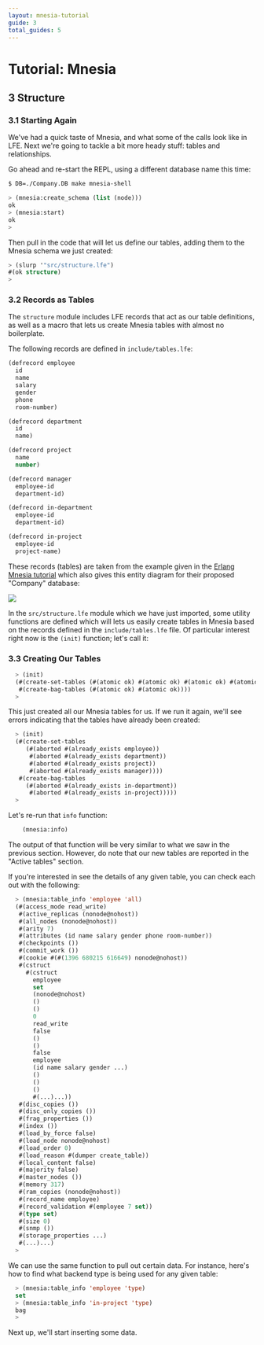 ```yaml
---
layout: mnesia-tutorial
guide: 3
total_guides: 5
---
```

# Tutorial: Mnesia

## 3 Structure

### 3.1 Starting Again

We've had a quick taste of Mnesia, and what some of the calls look like in LFE.
Next we're going to tackle a bit more heady stuff: tables and relationships.

Go ahead and re-start the REPL, using a different database name this time:

```bash
$ DB=./Company.DB make mnesia-shell
```

```cl
> (mnesia:create_schema (list (node)))
ok
> (mnesia:start)
ok
>
```

Then pull in the code that will let us define our tables, adding them to the
Mnesia schema we just created:

```cl
> (slurp '"src/structure.lfe")
#(ok structure)
>
```

### 3.2 Records as Tables

The ``structure`` module includes LFE records that act as our table definitions,
as well as a macro that lets us create Mnesia tables with almost no boilerplate.

The following records are defined in ``include/tables.lfe``:

```cl
(defrecord employee
  id
  name
  salary
  gender
  phone
  room-number)

(defrecord department
  id
  name)

(defrecord project
  name
  number)

(defrecord manager
  employee-id
  department-id)

(defrecord in-department
  employee-id
  department-id)

(defrecord in-project
  employee-id
  project-name)
```

These records (tables) are taken from the example given in the
<a href="http://www.erlang.org/doc/apps/mnesia/Mnesia_chap2.html#id63101">Erlang
 Mnesia tutorial</a> which also gives this entity diagram for their proposed
 "Company" database:

<img src="http://www.erlang.org/doc/apps/mnesia/company.gif" />

In the ``src/structure.lfe`` module which we have just imported, some utility
functions are defined which will lets us easily create tables in Mnesia based
on the records defined in the ``include/tables.lfe`` file. Of particular
interest right now is the ``(init)`` function; let's call it:

### 3.3 Creating Our Tables

```cl
  > (init)
  (#(create-set-tables (#(atomic ok) #(atomic ok) #(atomic ok) #(atomic ok)))
   #(create-bag-tables (#(atomic ok) #(atomic ok))))
  >
```

This just created all our Mnesia tables for us. If we run it again, we'll see
errors indicating that the tables have already been created:

```cl
  > (init)
  (#(create-set-tables
     (#(aborted #(already_exists employee))
      #(aborted #(already_exists department))
      #(aborted #(already_exists project))
      #(aborted #(already_exists manager))))
   #(create-bag-tables
     (#(aborted #(already_exists in-department))
      #(aborted #(already_exists in-project)))))
  >
```
Let's re-run that ``info`` function:

```cl
    (mnesia:info)
```

The output of that function will be very similar to what we saw in the
previous section. However, do note that our new tables are reported in the
"Active tables" section.

If you're interested in see the details of any given table, you can check each
out with the following:

```cl
  > (mnesia:table_info 'employee 'all)
  (#(access_mode read_write)
   #(active_replicas (nonode@nohost))
   #(all_nodes (nonode@nohost))
   #(arity 7)
   #(attributes (id name salary gender phone room-number))
   #(checkpoints ())
   #(commit_work ())
   #(cookie #(#(1396 680215 616649) nonode@nohost))
   #(cstruct
     #(cstruct
       employee
       set
       (nonode@nohost)
       ()
       ()
       0
       read_write
       false
       ()
       ()
       false
       employee
       (id name salary gender ...)
       ()
       ()
       ()
       #(...)...))
   #(disc_copies ())
   #(disc_only_copies ())
   #(frag_properties ())
   #(index ())
   #(load_by_force false)
   #(load_node nonode@nohost)
   #(load_order 0)
   #(load_reason #(dumper create_table))
   #(local_content false)
   #(majority false)
   #(master_nodes ())
   #(memory 317)
   #(ram_copies (nonode@nohost))
   #(record_name employee)
   #(record_validation #(employee 7 set))
   #(type set)
   #(size 0)
   #(snmp ())
   #(storage_properties ...)
   #(...)...)
  >
```

We can use the same function to pull out certain data. For instance, here's how
to find what backend type is being used for any given table:

```cl
  > (mnesia:table_info 'employee 'type)
  set
  > (mnesia:table_info 'in-project 'type)
  bag
  >
```

Next up, we'll start inserting some data.



